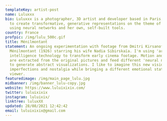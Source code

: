 ```yaml
---
templateKey: artist-post
name: Luluxxx
bio: Luluxxx is a photographer, 3D artist and developer based in Paris, working
  to create transformative, generative representations on the theme of identity,
  using neural networks and her own, self-built tools.
country: France
profpic: /img/lulu_500c.gif
title: Ménilmontant
statement: An ongoing experimentation with footage from Dmitri Kirsanoff's
  Ménilmontant (1926) starring his wife Nadia Sibirskaïa. I'm using 'artificial
  intelligence technology to transform early cinema footage. Motion and shapes
  are extracted from the original pictures and feed different 'neural networks
  to generate abstract visualizations. I like to imagine this new vision embeds
  imperfections and nostalgia while bringing a different emotional state to the
  viewer.
featuredimage: /img/main_page_lulu.jpg
midbanner: /img/banner_lulu-copy.jpg
website: https://www.luluixixix.com/
twitter: luluixixix
instagram: luluixix/
linktree: luluxXX
updated: 28/08/2021 12:42:42
email: luluixixix@gmail.com
---
```

